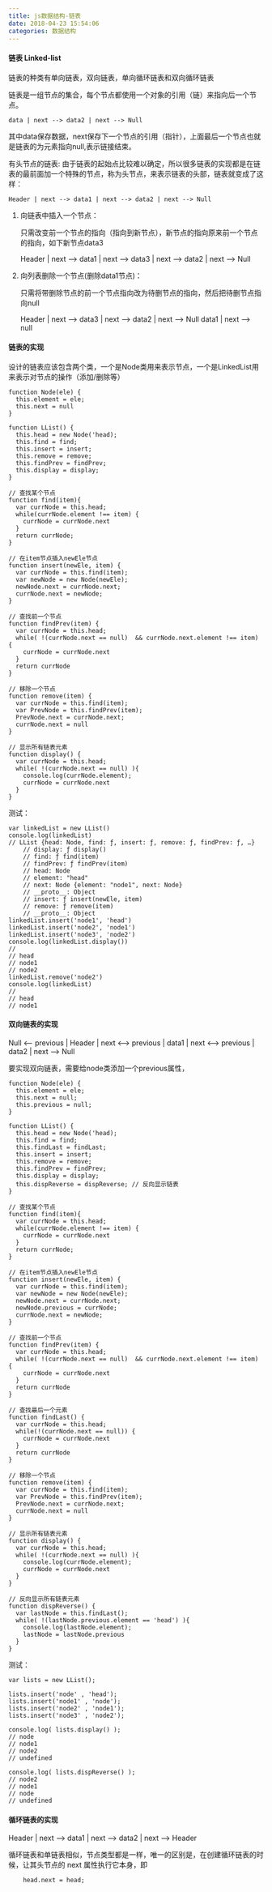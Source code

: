 ```yaml
---
title: js数据结构-链表
date: 2018-04-23 15:54:06
categories: 数据结构
---
```



#### 链表 Linked-list

链表的种类有单向链表，双向链表，单向循环链表和双向循环链表

链表是一组节点的集合，每个节点都使用一个对象的引用（链）来指向后一个节点。


    data | next --> data2 | next --> Null

其中data保存数据，next保存下一个节点的引用（指针），上面最后一个节点也就是链表的为元素指向null,表示链接结束。

有头节点的链表: 由于链表的起始点比较难以确定，所以很多链表的实现都是在链表的最前面加一个特殊的节点，称为头节点，来表示链表的头部，链表就变成了这样：

    Header | next --> data1 | next --> data2 | next --> Null  


1. 向链表中插入一个节点：

    只需改变前一个节点的指向（指向到新节点），新节点的指向原来前一个节点的指向，如下新节点data3

    Header | next --> data1 | next  --> data3 | next --> data2 | next --> Null

2. 向列表删除一个节点(删除data1节点)：

    只需将带删除节点的前一个节点指向改为待删节点的指向，然后把待删节点指向null

    Header | next --> data3 | next --> data2 | next --> Null
    data1 | next --> null


#### 链表的实现

设计的链表应该包含两个类，一个是Node类用来表示节点，一个是LinkedList用来表示对节点的操作（添加/删除等）


    function Node(ele) {
      this.element = ele; 
      this.next = null
    }

    function LList() {
      this.head = new Node('head);
      this.find = find;
      this.insert = insert;
      this.remove = remove;
      this.findPrev = findPrev;
      this.display = display;
    }

    // 查找某个节点
    function find(item){
      var currNode = this.head;
      while(currNode.element !== item) {
        currNode = currNode.next  
      }
      return currNode;
    }

    // 在item节点插入newEle节点
    function insert(newEle, item) {
      var currNode = this.find(item);
      var newNode = new Node(newEle);
      newNode.next = currNode.next;
      currNode.next = newNode;
    }

    // 查找前一个节点
    function findPrev(item) {
      var currNode = this.head;
      while( !(currNode.next == null)  && currNode.next.element !== item) {
        currNode = currNode.next
      }
      return currNode
    }

    // 移除一个节点
    function remove(item) {
      var currNode = this.find(item);
      var PrevNode = this.findPrev(item);
      PrevNode.next = currNode.next;
      currNode.next = null
    }

    // 显示所有链表元素
    function display() {
      var currNode = this.head;
      while( !(currNode.next == null) ){
        console.log(currNode.element);
        currNode = currNode.next
      }
    }


测试：

    var linkedList = new LList()
    console.log(linkedList) 
    // LList {head: Node, find: ƒ, insert: ƒ, remove: ƒ, findPrev: ƒ, …}
        // display: ƒ display()
        // find: ƒ find(item)
        // findPrev: ƒ findPrev(item)
        // head: Node
        // element: "head"
        // next: Node {element: "node1", next: Node}
        // __proto__: Object
        // insert: ƒ insert(newEle, item)
        // remove: ƒ remove(item)
        // __proto__: Object
    linkedList.insert('node1', 'head')
    linkedList.insert('node2', 'node1')
    linkedList.insert('node3', 'node2')
    console.log(linkedList.display())
    // 
    // head
    // node1
    // node2
    linkedList.remove('node2')
    console.log(linkedList)
    // 
    // head
    // node1


#### 双向链表的实现

Null <-- previous | Header | next <--> previous | data1 | next <--> previous | data2 | next --> Null  

要实现双向链表，需要给node类添加一个previous属性，

    function Node(ele) {
      this.element = ele; 
      this.next = null;
      this.previous = null;
    }

    function LList() {
      this.head = new Node('head);
      this.find = find;
      this.findLast = findLast;
      this.insert = insert;
      this.remove = remove;
      this.findPrev = findPrev;
      this.display = display;
      this.dispReverse = dispReverse; // 反向显示链表
    }

    // 查找某个节点
    function find(item){
      var currNode = this.head;
      while(currNode.element !== item) {
        currNode = currNode.next  
      }
      return currNode;
    }

    // 在item节点插入newEle节点
    function insert(newEle, item) {
      var currNode = this.find(item);
      var newNode = new Node(newEle);
      newNode.next = currNode.next;
      newNode.previous = currNode;
      currNode.next = newNode;
    }

    // 查找前一个节点
    function findPrev(item) {
      var currNode = this.head;
      while( !(currNode.next == null)  && currNode.next.element !== item) {
        currNode = currNode.next
      }
      return currNode
    }

    // 查找最后一个元素
    function findLast() {
      var currNode = this.head;
      while(!(currNode.next == null)) {
        currNode = currNode.next  
      }  
      return currNode
    }

    // 移除一个节点
    function remove(item) {
      var currNode = this.find(item);
      var PrevNode = this.findPrev(item);
      PrevNode.next = currNode.next;
      currNode.next = null
    }

    // 显示所有链表元素
    function display() {
      var currNode = this.head;
      while( !(currNode.next == null) ){
        console.log(currNode.element);
        currNode = currNode.next
      }
    }

    // 反向显示所有链表元素
    function dispReverse() {
      var lastNode = this.findLast();
      while( !(lastNode.previous.element == 'head') ){
        console.log(lastNode.element);
        lastNode = lastNode.previous
      }
    }

测试：

    var lists = new LList();

    lists.insert('node' , 'head');
    lists.insert('node1' , 'node');
    lists.insert('node2' , 'node1');
    lists.insert('node3' , 'node2');

    console.log( lists.display() ); 
    // node
    // node1
    // node2
    // undefined

    console.log( lists.dispReverse() );
    // node2
    // node1
    // node
    // undefined  



#### 循环链表的实现

Header | next --> data1 | next --> data2 | next --> Header  

循环链表和单链表相似，节点类型都是一样，唯一的区别是，在创建循环链表的时候，让其头节点的 next 属性执行它本身，即

        head.next = head;